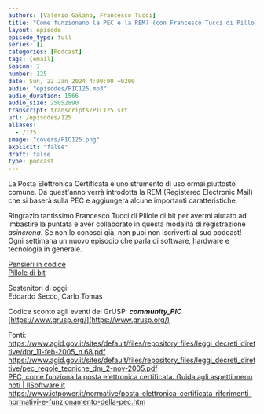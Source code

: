```yaml
---
authors: [Valerio Galano, Francesco Tucci]
title: "Come funzionano la PEC e la REM? (con Francesco Tucci di Pillole di bit)"
layout: episode
episode_type: full
series: []
categories: [Podcast]
tags: [email]
season: 2
number: 125
date: Sun, 22 Jan 2024 4:00:00 +0200
audio: "episodes/PIC125.mp3"
audio_duration: 1566
audio_size: 25052890
transcript: transcripts/PIC125.srt
url: /episodes/125
aliases: 
  - /125
image: "covers/PIC125.png"
explicit: "false"
draft: false
type: podcast
---
```

La Posta Elettronica Certificata è uno strumento di uso ormai piuttosto comune.  Da quest'anno verrà introdotta la REM (Registered Electronic Mail) che si baserà sulla PEC e aggiungerà alcune importanti caratteristiche.

Ringrazio tantissimo Francesco Tucci di Pillole di bit per avermi aiutato ad imbastire la puntata e aver collaborato in questa modalità di registrazione *asincrona*. Se non lo conosci già, non puoi non iscriverti al suo podcast! Ogni settimana un nuovo episodio che parla di software, hardware e tecnologia in generale.

[Pensieri in codice](https://pensieriincodice.it/125)\
[Pillole di bit](https://pilloledib.it/)

Sostenitori di oggi:\
Edoardo Secco, Carlo Tomas



Codice sconto agli eventi del GrUSP: **_community_PIC_**  
[https://www.grusp.org/](https://www.grusp.org/)

Fonti:\
https://www.agid.gov.it/sites/default/files/repository_files/leggi_decreti_direttive/dpr_11-feb-2005_n.68.pdf \
https://www.agid.gov.it/sites/default/files/repository_files/leggi_decreti_direttive/pec_regole_tecniche_dm_2-nov-2005.pdf \
[PEC, come funziona la posta elettronica certificata. Guida agli aspetti meno noti | IlSoftware.it](https://www.ilsoftware.it/focus/pec-come-funziona-la-posta-elettronica-certificata-guida-agli-aspetti-meno-noti_21949/) \
https://www.ictpower.it/normative/posta-elettronica-certificata-riferimenti-normativi-e-funzionamento-della-pec.htm






